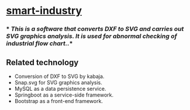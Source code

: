 [smart-industry](https://github.com/git-simm/smart-industry)
=======
### * *This is a software that converts DXF to SVG and carries out SVG graphics analysis. It is used for abnormal checking of industrial flow chart..**

Related technology
---

* Conversion of DXF to SVG by kabaja.  
* Snap.svg for SVG graphics analysis.  
* MySQL as a data persistence service.  
* Springboot as a service-side framework.
* Bootstrap as a front-end framework.
